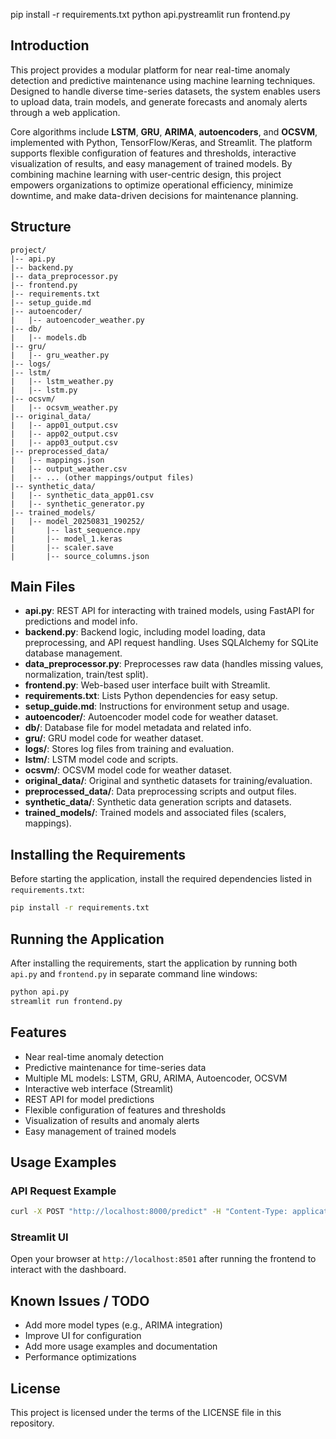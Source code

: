 pip install -r requirements.txt
python api.pystreamlit run frontend.py
## Introduction

This project provides a modular platform for near real-time anomaly detection and predictive maintenance using machine learning techniques. Designed to handle diverse time-series datasets, the system enables users to upload data, train models, and generate forecasts and anomaly alerts through a web application.

Core algorithms include **LSTM**, **GRU**, **ARIMA**, **autoencoders**, and **OCSVM**, implemented with Python, TensorFlow/Keras, and Streamlit. The platform supports flexible configuration of features and thresholds, interactive visualization of results, and easy management of trained models. By combining machine learning with user-centric design, this project empowers organizations to optimize operational efficiency, minimize downtime, and make data-driven decisions for maintenance planning.

## Structure

```
project/
|-- api.py
|-- backend.py
|-- data_preprocessor.py
|-- frontend.py
|-- requirements.txt
|-- setup_guide.md
|-- autoencoder/
|   |-- autoencoder_weather.py
|-- db/
|   |-- models.db
|-- gru/
|   |-- gru_weather.py
|-- logs/
|-- lstm/
|   |-- lstm_weather.py
|   |-- lstm.py
|-- ocsvm/
|   |-- ocsvm_weather.py
|-- original_data/
|   |-- app01_output.csv
|   |-- app02_output.csv
|   |-- app03_output.csv
|-- preprocessed_data/
|   |-- mappings.json
|   |-- output_weather.csv
|   |-- ... (other mappings/output files)
|-- synthetic_data/
|   |-- synthetic_data_app01.csv
|   |-- synthetic_generator.py
|-- trained_models/
|   |-- model_20250831_190252/
|       |-- last_sequence.npy
|       |-- model_1.keras
|       |-- scaler.save
|       |-- source_columns.json
```

## Main Files

- **api.py**: REST API for interacting with trained models, using FastAPI for predictions and model info.
- **backend.py**: Backend logic, including model loading, data preprocessing, and API request handling. Uses SQLAlchemy for SQLite database management.
- **data_preprocessor.py**: Preprocesses raw data (handles missing values, normalization, train/test split).
- **frontend.py**: Web-based user interface built with Streamlit.
- **requirements.txt**: Lists Python dependencies for easy setup.
- **setup_guide.md**: Instructions for environment setup and usage.
- **autoencoder/**: Autoencoder model code for weather dataset.
- **db/**: Database file for model metadata and related info.
- **gru/**: GRU model code for weather dataset.
- **logs/**: Stores log files from training and evaluation.
- **lstm/**: LSTM model code and scripts.
- **ocsvm/**: OCSVM model code for weather dataset.
- **original_data/**: Original and synthetic datasets for training/evaluation.
- **preprocessed_data/**: Data preprocessing scripts and output files.
- **synthetic_data/**: Synthetic data generation scripts and datasets.
- **trained_models/**: Trained models and associated files (scalers, mappings).

## Installing the Requirements

Before starting the application, install the required dependencies listed in `requirements.txt`:

```bash
pip install -r requirements.txt
```

## Running the Application

After installing the requirements, start the application by running both `api.py` and `frontend.py` in separate command line windows:

```bash
python api.py
streamlit run frontend.py
```

## Features

- Near real-time anomaly detection
- Predictive maintenance for time-series data
- Multiple ML models: LSTM, GRU, ARIMA, Autoencoder, OCSVM
- Interactive web interface (Streamlit)
- REST API for model predictions
- Flexible configuration of features and thresholds
- Visualization of results and anomaly alerts
- Easy management of trained models

## Usage Examples

### API Request Example
```bash
curl -X POST "http://localhost:8000/predict" -H "Content-Type: application/json" -d '{"data": [ ... ]}'
```

### Streamlit UI
Open your browser at `http://localhost:8501` after running the frontend to interact with the dashboard.


## Known Issues / TODO

- Add more model types (e.g., ARIMA integration)
- Improve UI for configuration
- Add more usage examples and documentation
- Performance optimizations


## License

This project is licensed under the terms of the LICENSE file in this repository.